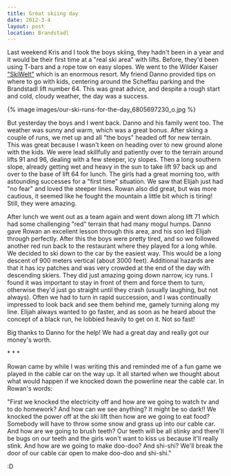 ```yaml
---
title: Great skiing day
date: 2012-3-4
layout: post
location: Brandstadl
---
```


Last weekend Kris and I took the boys skiing, they hadn't been in a year
and it would be their first time at a "real ski area" with lifts. Before,
they'd been using T-bars and a rope tow on easy slopes. We went to the
Wilder Kaiser ["SkiWelt"](https://www.skiwelt.at/en/the-ski-resort-skiwelt-wilder-kaiser-brixental.html) which
is an enormous resort. My friend Danno provided tips on where to go with
kids, centering around the Scheffau parking and the Brandstadl lift number
64\. This was great advice, and despite a rough start and cold, cloudy weather,
the day was a success.
  
  
{% image images/our-ski-runs-for-the-day_6805697230_o.jpg %}
  
  
But yesterday the boys and I went back. Danno and his family went too.
The weather was sunny and warm, which was a great bonus. After skiing a
couple of runs, we met up and all "the boys" headed off for new terrain.
This was great because I wasn't keen on heading over to new ground alone
with the kids. We were lead skillfully and patiently over to the terrain
around lifts 91 and 96, dealing with a few steeper, icy slopes. Then a
long southern slope, already getting wet and heavy in the sun to take lift
97 back up and over to the base of lift 64 for lunch. The girls had a great
morning too, with astounding successes for a "first time" situation. We
saw that Elijah just had "no fear" and loved the steeper lines. Rowan also
did great, but was more cautious, it seemed like he fought the mountain
a little bit which is tiring! Still, they were amazing.
  
  
After lunch we went out as a team again and went down along lift 71 which
had some challenging "red" terrain that had many mogul humps. Danno gave
Rowan an excellent lesson through this area, and his son led Elijah through
perfectly. After this the boys were pretty tired, and so we followed another
red run back to the restaurant where they played for a long while. We decided
to ski down to the car by the easiest way. This would be a long descent
of 900 meters vertical (about 3000 feet). Additional hazards are that it
has icy patches and was very crowded at the end of the day with descending
skiers. They did just amazing going down narrow, icy runs. I found it was
important to stay in front of them and force them to turn, otherwise they'd
just go straight until they crash (usually laughing, but not always). Often
we had to turn in rapid succession, and I was continually impressed to
look back and see them behind me, gamely turning along my line. Elijah
always wanted to go faster, and as soon as he heard about the concept of
a black run, he lobbied heavily to get on it. Not so fast!
  
  
Big thanks to Danno for the help! We had a great day and really got our
money's worth.
  
  
\* \* \*
  
  
Rowan came by while I was writing this and reminded me of a fun game we
played in the cable car on the way up. It all started when we thought about
what would happen if we knocked down the powerline near the cable car.
In Rowan's words:
  
  
"First we knocked the electricity off and how are we going to watch tv
and to do homework? And how can we see anything? It might be so dark!!
We knocked the power off at the ski lift then how are we going to eat food?
Somebody will have to throw some snow and grass up into our cable car.
And how are we going to brush teeth? Our teeth will be all stinky and there'll
be bugs on our teeth and the girls won't want to kiss us because it'll
really stink. And how are we going to make doo-doo? And shi-shi? We'll
break the door of our cable car open to make doo-doo and shi-shi."
  
  
  
:D
